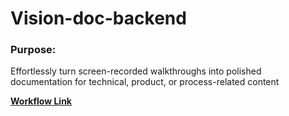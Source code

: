 # Vision-doc-backend

### Purpose:
Effortlessly turn screen-recorded walkthroughs into polished documentation for technical, product, or process-related content

**[Workflow Link](https://miro.com/app/board/uXjVICDyOOs=/?share_link_id=619277626759)**